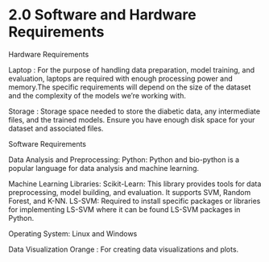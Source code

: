 # 2.0 Software and Hardware Requirements

Hardware Requirements 

Laptop  : 
For the purpose of handling data preparation, model training, and evaluation, laptops are required  with enough processing power and memory.The specific requirements will depend on the size of the dataset and the complexity of the models we’re working with.

Storage : 
Storage space needed to store the diabetic data, any intermediate files, and the trained models. Ensure you have enough disk space for your dataset and associated files.

Software Requirements

Data Analysis and Preprocessing:
Python: Python and bio-python  is a popular language for data analysis and machine learning.

Machine Learning Libraries:
Scikit-Learn: This library provides tools for data preprocessing, model building, and evaluation. It supports SVM, Random Forest, and K-NN.
LS-SVM: Required  to install specific packages or libraries for implementing LS-SVM where it can be found LS-SVM packages in Python.

Operating System: 
Linux and Windows 

Data Visualization
Orange : For creating data visualizations and plots.
